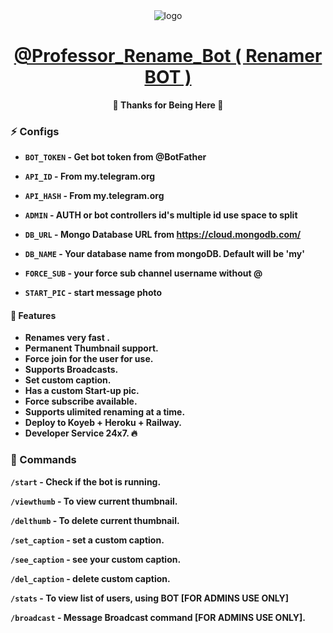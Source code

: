 <div align="center"><img src="https://telegra.ph/file/f8f490b712641ab93304e.jpg" alt="logo" target="/blank"></div>

<h1 align="center">
 <b><a href="https://t.me/Professor_Rename_Bot" target="/blank"> @Professor_Rename_Bot ( Renamer BOT ) </a></>
</h1>

<p align="center">🤍 Thanks for Being Here 🤍</p>



### ⚡️ Configs 

* `BOT_TOKEN`  - Get bot token from @BotFather

* `API_ID` - From my.telegram.org 

* `API_HASH` - From my.telegram.org 

* `ADMIN` - AUTH or bot controllers id's multiple id use space to split 

* `DB_URL`  - Mongo Database URL from https://cloud.mongodb.com/

* `DB_NAME`  - Your database name from mongoDB. Default will be 'my'

* `FORCE_SUB` - your force sub channel username without @ 

* `START_PIC` - start message photo


#### 🥰 Features
 - Renames very fast .
 - Permanent Thumbnail support.
 - Force join for the user for use.
 - Supports Broadcasts.
 - Set custom caption.
 - Has a custom Start-up pic.
 - Force subscribe available.
 - Supports ulimited renaming at a time.
 - Deploy to Koyeb + Heroku + Railway.
 - Developer Service 24x7. 🔥

### 🚦 Commands
`/start` - Check if the bot is running.

`/viewthumb` - To view current thumbnail.

`/delthumb` - To delete current thumbnail.

`/set_caption` - set a custom caption.

`/see_caption` - see your custom caption.

`/del_caption` - delete custom caption.

`/stats` - To view list of users, using BOT [FOR ADMINS USE ONLY]

`/broadcast` - Message Broadcast command [FOR ADMINS USE ONLY].
